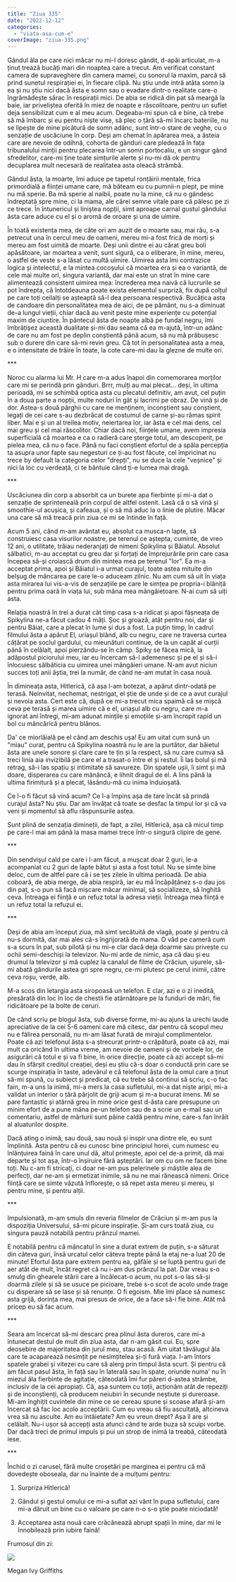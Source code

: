 ```yaml
---
title: "Ziua 335"
date: "2022-12-12"
categories: 
  - "viata-asa-cum-e"
coverImage: "ziua-335.png"
---
```


Gândul ăla pe care nici măcar nu mi-l doresc gândit, d-apăi articulat, m-a ținut trează bucăți mari din noaptea care a trecut. Am verificat constant camera de supraveghere din camera mamei, cu sonorul la maxim, parcă să prind sunetul respirației ei, în fiecare clipă. Nu știu unde intră atâta somn la ea și nu știu nici dacă ăsta e somn sau o evadare dintr-o realitate care-o îngrămădește sărac în respirații mici. De abia se ridică din pat să meargă la baie, iar priveliștea oferită în miez de noapte e răscolitoare, pentru un suflet deja sensibilizat cum e al meu acum. Degeaba-mi spun că e bine, că trebe să mă îmbarc și eu pentru niște vise, să plec o țâră să-mi încarc bateriile, nu se lipește de mine picătură de somn adânc, sunt într-o stare de veghe, cu o senzație de uscăciune în corp. Deși am chemat în apărarea mea, a ăsteia care are nevoie de odihnă, cohorta de gânduri care pledează în fața tribunalului minții pentru plecarea într-un somn portocaliu, e un singur gând sfredelitor, care-mi ține toate simțurile alerte și nu-mi dă ok pentru decuplarea mult necesară de realitatea asta oleacă strâmbă. 

Gândul ăsta, la moarte, îmi aduce pe tapetul ronțăirii mentale, frica primordială a ființei umane care, mă băteam eu cu pumnii-n piept, pe mine nu mă sperie. Ba mă sperie al naibii, poate nu la mine, că nu o gândesc îndreptată spre mine, ci la mama, ale cărei semne vitale pare că pălesc pe zi ce trece. În întunericul și liniștea nopții, simt aproape carnal gustul gândului ăsta care aduce cu el și o aromă de oroare și una de uimire.

În toată existența mea, de câte ori am auzit de o moarte sau, mai rău, s-a petrecut una în cercul meu de oameni, mereu mi-a fost frică de morți și mereu am fost uimită de moarte. Deși unii dintre ei au cărat greu boli apăsătoare, iar moartea a venit, sunt sigură, ca o eliberare, în mine, mereu, o astfel de veste s-a lăsat cu multă uimire. Uimirea asta îmi contrazice logica și intelectul, e la mintea cocoșului că moartea era și ea o variantă, de cele mai multe ori, singura variantă, dar mai este un strat în mine care alimentează consistent uimirea mea: încrederea mea naivă că lucrurile se pot îndrepta, că întotdeauna poate exista elementul surpriză, fix după colțul pe care toți ceilalți se așteaptă să-l dea persoana respectivă. Bucățica asta de candoare din personalitatea mea de aici, de pe pământ, nu s-a diminuat de-a lungul vieții, chiar dacă au venit peste mine experiențe cu potențial maxim de ciuntire. În pântecul ăsta de noapte albă pe fundal negru, îmi îmbrățișez această dualitate și-mi dau seama că ea m-ajută, într-un adânc de care nu am fost pe deplin conștientă până acum, să nu mă prăbușesc sub o durere din care să-mi revin greu. Că tot în personalitatea asta a mea, e o intensitate de trăire în toate, la cote care-mi dau la glezne de multe ori.

\*\*\*

Noroc cu alarma lui Mr. H care m-a adus înapoi din comemorarea morților care mi se perindă prin gânduri. Brrr, mulți au mai plecat… deși, în ultima perioadă, mi se schimbă optica asta cu plecatul definitiv, am avut, cel puțin în a doua parte a nopții, multe noduri în gât și lacrimi pe obraz. De vină și de dor. Astea-s două pârghii cu care ne menținem, inconștient sau conștient, legați de cei care s-au dezbrăcat de costumul de carne și-au rămas spirit liber. Mai e și un al treilea motiv, neiertarea lor, iar ăsta e cel mai dens, cel mai greu și cel mai răscolitor. Chiar dacă noi, ființele umane, avem impresia superficială că moartea e ca o radieră care șterge totul, am descoperit, pe pielea mea, că nu o face. Până nu faci conștient efortul de a spăla percepția ta asupra unor fapte sau negesturi ce ți-au fost făcute, cel împricinat nu trece by default la categoria celor "drepți", nu se duce la cele "veșnice" și nici la loc cu verdeață, ci te bântuie când ți-e lumea mai dragă. 

\*\*\*

Uscăciunea din corp a absorbit ca un burete apa fierbinte și mi-a dat o senzație de sprinteneală prin corpul de altfel ostenit. Lasă că o să vină și smoothie-ul acușica, și cafeaua, și o să mă aduc la o linie de plutire. Măcar una care să mă treacă prin ziua ce mi se întinde în față.

Acum 5 ani, când m-am avântat eu, absolut ca musca-n lapte, să construiesc casa visurilor noastre, pe terenul ce aștepta, cuminte, de vreo 12 ani, o utilitate, trăiau nederanjați de nimeni Spikylina și Băiatul. Absolut sălbatici, m-au acceptat cu greu dar și forțați de împrejurările prin care casa începea să-și croiască drum din mintea mea pe terenul "lor". Ea m-a acceptat prima, apoi și Băiatul i-a urmat curajul, toate astea mituite din belșug de mâncarea pe care le-o aduceam zilnic. Nu am cum să uit în viața asta mirarea lui vis-a-vis de senzațiile pe care le simțea pe propria-i blăniță pentru prima oară în viața lui, sub mâna mea mângâietoare. N-ai cum să uiți asta. 

Relația noastră în trei a durat cât timp casa s-a ridicat și apoi fâșneața de Spikylina ne-a făcut cadou 4 mâți. Șoc și groază, atât pentru noi, dar și pentru Băiat, care a plecat în lume și dus a fost. La puțin timp, în cadrul filmului ăsta a apărut El, uriașul blând, alb cu negru, care ne traversa curtea cățărat pe soclul gardului, cu mieunături continue, de la un capăt al curții până în celălalt, apoi pierzându-se în câmp. Spiky se făcea mică, la adăpostul piciorului meu, iar eu încercam să-l ademenesc și pe el și să-i înlocuiesc sălbăticia cu uimirea unei mângâieri umane. N-am avut niciun succes toți anii ăștia, trei la număr, de când ne-am mutat în casa nouă. 

În dimineața asta, Hitlerică, că așa l-am botezat, a apărut dintr-odată pe terasă. Neinvitat, nechemat, nestrigat, el știe de unde și de ce a avut curajul și nevoia asta. Cert este că, după ce mi-a trecut mica spaimă că se mișcă ceva pe terasă și marea uimire că e el, uriașul alb cu negru, care m-a ignorat ani întregi, mi-am adunat mințile și emoțiile și-am încropit rapid un bol cu mâncărică pentru blănos.

Da' ce miorlăială pe el când am deschis ușa! Eu am uitat cum sună un "miau" curat, pentru că Spikylina noastră nu le are la purtător, dar băietul ăsta are unele sonore și clare care te țin și la respect, să nu care cumva să treci linia aia invizibilă pe care el a trasat-o între el și restul. Îi las bolul și mă retrag, să-i las spațiu și intimitate să savureze. Din spatele ușii, îi simt și mă doare, disperarea cu care mănâncă, e lihnit dragul de el. A lins până la ultima firimitură și a plecat, lăsându-mă cu inima înduioșată.

Ce l-o fi făcut să vină acum? Ce l-a împins așa de tare încât să prindă curajul ăsta? Nu știu. Dar am învățat că toate se desfac la timpul lor și că va veni și momentul să aflu răspunsurile astea.

Sunt plină de senzația dimineții, de fapt, a zilei, Hitlerică, așa că micul timp pe care-l mai am până la masa mamei trece într-o singură clipire de gene.

\*\*\*

Din sendvișul cald pe care i l-am făcut, a mușcat doar 2 guri, le-a acompaniat cu 2 guri de lapte bătut și asta a fost totul. Nu se simte bine deloc, cum de altfel pare că i se țes zilele în ultima perioadă. De abia coboară, de abia merge, de abia respiră, iar eu mă încăpățânez s-o dau jos din pat, s-o pun să facă mișcare măcar minimal, să socializeze, să înghită ceva. Întreaga ei ființă e un refuz total la adresa vieții. Întreaga mea ființă e un refuz total la refuzul ei.

\*\*\*

Deși de abia am început ziua, mă simt secătuită de vlagă, poate și pentru că nu-s dormită, dar mai ales că-s îngrijorată de mama. O văd pe cameră cum s-a scurs în pat, sub pilotă și nu mi-e clar dacă deja doarme sau privește cu ochii semi-deschiși la televizor. Nu-mi arde de nimic, așa că dau și eu drumul la televizor și mă cuplez la canalul de filme de Crăciun, ușurele, să-mi abată gândurile astea gri spre negru, ce-mi plutesc pe cerul inimii, către ceva roșu, verde, alb. 

M-a scos din letargia asta siropoasă un telefon. E clar, azi e o zi inedită, presărată din loc în loc de chestii fie atârnătoare pe la funduri de mări, fie ridicătoare pe la bolte de ceruri. 

De când scriu pe blogul ăsta, sub diverse forme, mi-au ajuns la urechi laude apreciative de la cei 5-6 oameni care mă citesc, dar pentru că scopul meu nu e fălirea personală, nu m-am lăsat furată de mirajul complimentelor. Poate că azi telefonul ăsta s-a strecurat printr-o crăpătură, poate că azi, mai mult ca oricând în ultima vreme, am nevoie de oameni și de vorbele lor, de asigurări că totul e și va fi bine, în orice direcție, poate că azi accept să-mi dau în sfârșit creditul creației, deși eu știu că-s doar o conductă prin care se scurge inspirația în taste, adevărul e că telefonul ăsta de la omul care a ținut să-mi spună, cu subiect și predicat, că eu trebe să continui să scriu, c-o fac fain, m-a uns la inimă, mi-a mers la casa sufletului, mi-a dat niște aripi, mi-a validat un interior o țâră pârjolit de griji acum și m-a bucurat imens. Mi se pare fantastic și atârnă greu în mine orice gest d-ăsta care presupune un minim efort de a pune mâna pe-un telefon sau de a scrie un e-mail sau un comentariu, astfel de mărturii sunt pâine caldă pentru mine, care-s fan înrăit al aluaturilor dospite.

Dacă ating o inimă, sau două, sau nouă și inspir una dintre ele, eu sunt împlinită. Asta pentru că eu cunosc bine principiul horei, cum numesc eu înlănțuirea faină în care unul dă, altul primește, apoi cel de-a primit, dă mai departe și tot așa, într-o înșiruire fără așteptări. Iar om cu om ne facem bine toți. Nu c-am fi stricați, ci doar ne-am pus pelerinele și măștile alea de perfecți, dar ne-am și ermetizat inimile, să nu ne mai rănească nimeni. Orice ființă care se simte văzută înflorește, o să repet asta mereu și mereu, și pentru mine, și pentru alții.

\*\*\*

Impulsionată, m-am smuls din reveria filmelor de Crăciun și m-am pus la dispoziția Universului, să-mi picure inspirație. Și-am curs toată ziua, cu singura pauză notabilă pentru prânzul mamei. 

E notabilă pentru că mâncatul în sine a durat extrem de puțin, s-a săturat din câteva guri, însă urcatul celor câteva trepte până la etaj ne-a luat 20 de minute! Efortul ăsta pare extrem pentru ea, gâfâie și se luptă pentru guri de aer atât de mult, încât regret că nu i-am dus prânzul la pat. Dar vreau s-o smulg din ghearele stării care a încălecat-o acum, nu pot s-o las să-și doarmă zilele și să se usuce pe picioare, trebe s-o scot de acolo unde trage cu disperare să se lase și să renunțe. O fi egoism. Mie îmi place să numesc asta grijă, dorința mea, mai presus de orice, de a face să-i fie bine. Atât mă pricep eu să fac acum.

\*\*\*

Seara am încercat să-mi descarc prea plinul ăsta dureros, care mi-a întunecat destul de mult din ziua asta, dar n-am găsit cui. Eu, spre deosebire de majoritatea din jurul meu, stau acasă. Am uitat tăvălugul ăla care te acaparează nesimțit pe nesimțitelea și-ți fură viața. I-am întors spatele grabei și vitezei cu care să alerg prin timpul ăsta scurt. Și pentru că am făcut pasul ăsta, în față sau în laterală sau în spate, oriunde numa' nu în miezul ăla fierbinte de agitație, câteodată îmi fur păreri d-astea strâmbe, inclusiv de la cei apropiați. Că, așa suntem cu toții, acționăm atât de repeziți și de inconștienți, că producem neiubiri în secunde neștiute și dureroase. Mi-am înghițit cuvintele din mine ce se cereau spune și scoase afară și-am încercat să fac loc acolo acceptării. Cum eu vreau să fiu ascultată, altcineva vrea să nu asculte. Am eu întâietate? Am eu vreun drept? Așa îl are și celălalt. Nu-i ușor să accepți asta atunci când te arde buza să scuipi vorbe. Dar dacă treci de primul impuls și pui un strop de inimă la treabă, câteodată iese.

\*\*\*

Închid o zi carusel, fără multe croșetări pe marginea ei pentru că mă dovedește oboseala, dar nu înainte de a mulțumi pentru:

1. Surpriza Hitlerică!

3. Gândul și gestul omului ce mi-a suflat azi vânt în pupa sufletului, care mi-a dăruit un bine cu o valoare pe care n-o s-o știe poate niciodată!

5. Acceptarea asta nouă care crăcănează abrupt spații în mine, dar mi le înnobilează prin iubire faină!

Frumosul din zi:

![](images/335.jpeg)

Megan Ivy Griffiths
